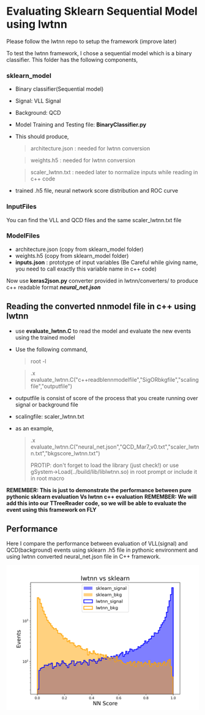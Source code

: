 Evaluating Sklearn Sequential Model using lwtnn
================================================
Please follow the lwtnn repo to setup the framework (improve later)

To test the lwtnn framework, I chose a sequential model which is a binary classifier. This folder has the following components, 
### sklearn_model
- Binary classifier(Sequential model) 
- Signal: VLL Signal
- Background: QCD
- Model Training and Testing file: **BinaryClassifier.py**
- This should produce,
  > architecture.json : needed for lwtnn conversion
  
  > weights.h5        : needed for lwtnn conversion

  > scaler_lwtnn.txt  : needed later to normalize inputs while reading in c++ code
- trained .h5 file, neural network score distribution and ROC curve  

### InputFiles
You can find the VLL and QCD files and the same scaler_lwtnn.txt file

### ModelFiles
- architecture.json (copy from sklearn_model folder)
- weights.h5 (copy from sklearn_model folder)
- **inputs.json** : prototype of input variables (Be Careful while giving name, you need to call exactly this variable name in c++ code)

Now use **keras2json.py** converter provided in lwtnn/converters/ to produce c++ readable format ***neural_net.json***

## Reading the converted nnmodel file in c++ using lwtnn

- use **evaluate_lwtnn.C** to read the model and evaluate the new events using the trained model
- Use the following command,
  > root -l
 
  > .x evaluate_lwtnn.C("c++readblennmodelfile","SigORbkgfile","scalingfile","outputfile")
- outputfile is consist of score of the process that you create running over signal or background file
- scalingfile: scaler_lwtnn.txt
- as an example,
  > .x evaluate_lwtnn.C("neural_net.json","QCD_Mar7_v0.txt","scaler_lwtnn.txt","bkgscore_lwtnn.txt")
  > 
  >PROTIP: don't forget to load the library (just check!) or use gSystem->Load(../build/lib/liblwtnn.so) in root prompt or include it in
  root macro
  
**REMEMBER: This is just to demonstrate the performance between pure pythonic sklearn evaluation Vs lwtnn c++ evaluation**
**REMEMBER: We will add this into our TTreeReader code, so we will be able to evaluate the event using this framework on FLY**

  


## Performance
Here I compare the performance between evaluation of VLL(signal) and QCD(background) events using sklearn .h5 file in pythonic environment and
using lwtnn converted neural_net.json file in C++ framework.

![Sklearn vs lwtnn](https://github.com/alaha999/lwtnn/blob/master/evaluation/lwtnnVsSklearn_performance_comparison.png)


